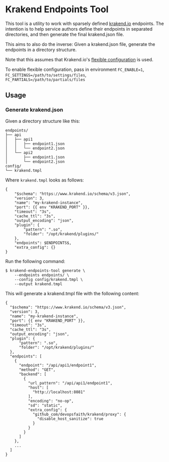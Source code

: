# Krakend Endpoints Tool

This tool is a utility to work with sparsely defined [krakend.io](https://www.krakend.io/)
endpoints. The intention is to help service authors define their endpoints in
separated directories, and then generate the final krakend.json file.

This aims to also do the inverse: Given a krakend.json file, generate the
endpoints in a directory structure.

Note that this assumes that Krakend.io's [flexible configuration](
https://www.krakend.io/docs/configuration/flexible-config/) is used.

To enable flexible configuration, pass in environment `FC_ENABLE=1`, `FC_SETTINGS=/path/to/settings/files`, `FC_PARTIALS=/path/to/partials/files`

## Usage

### Generate krakend.json

Given a directory structure like this:

    endpoints/
    ├── api
    │   ├── api1
    │   │   ├── endpoint1.json
    │   │   └── endpoint2.json
    │   └── api2
    │       ├── endpoint1.json
    │       └── endpoint2.json
    config/
    └── krakend.tmpl

Where `krakend.tmpl` looks as follows:

    {
        "$schema": "https://www.krakend.io/schema/v3.json",
        "version": 3,
        "name": "my-krakend-instance",
        "port": {{ env "KRAKEND_PORT" }},
        "timeout": "3s",
        "cache_ttl": "3s",
        "output_encoding": "json",
        "plugin": {
            "pattern": ".so",
            "folder": "/opt/krakend/plugins/"
        },
        "endpoints": $ENDPOINTS$,
        "extra_config": {}
    }

Run the following command:

    $ krakend-endpoints-tool generate \
        --endpoints endpoints/ \
        --config config/krakend.tmpl \
        --output krakend.tmpl

This will generate a krakend.tmpl file with the following content:

    {
      "$schema": "https://www.krakend.io/schema/v3.json",
      "version": 3,
      "name": "my-krakend-instance",
      "port": {{ env "KRAKEND_PORT" }},
      "timeout": "3s",
      "cache_ttl": "3s",
      "output_encoding": "json",
      "plugin": {
          "pattern": ".so",
          "folder": "/opt/krakend/plugins/"
      },
      "endpoints": [
        {
          "endpoint": "/api/api1/endpoint1",
          "method": "GET",
          "backend": [
            {
              "url_pattern": "/api/api1/endpoint1",
              "host": [
                "http://localhost:8081"
              ],
              "encoding": "no-op",
              "sd": "static",
              "extra_config": {
                "github_com/devopsfaith/krakend/proxy": {
                  "disable_host_sanitize": true
                }
              }
            }
          ]
        },
        ...
      ]
    }
